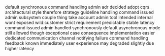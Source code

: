 default synchronous command handling admin adr decided adopt cqrs architectural style therefore strategy guideline handling command issued admin subsystem couple thing take account admin tool intended internal wont exposed wild customer strict requirement predictable stable latency command issued admin handled synchronously default asynchronous mode still allowed though exceptional case consequence implementation easier dedicated communication channel notifying failure command handling feedback known immediately user experience may degraded slightly due higher latency